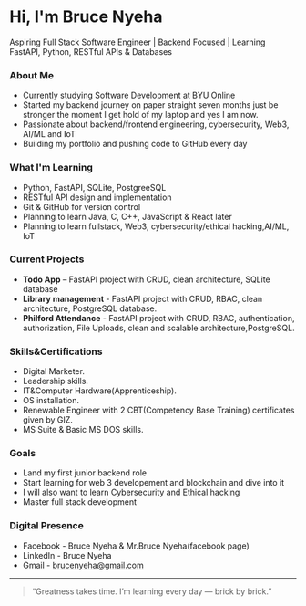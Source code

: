 # Hi, I'm Bruce Nyeha

Aspiring Full Stack Software Engineer | Backend Focused | Learning FastAPI, Python, RESTful APIs & Databases

### About Me
- Currently studying Software Development at BYU Online
- Started my backend journey on paper straight seven months just be stronger the moment I get hold of my laptop and yes I am now. 
- Passionate about backend/frontend engineering, cybersecurity, Web3, AI/ML and IoT
- Building my portfolio and pushing code to GitHub every day

### What I'm Learning
- Python, FastAPI, SQLite, PostgreeSQL
- RESTful API design and implementation
- Git & GitHub for version control
- Planning to learn Java, C, C++, JavaScript & React later
- Planning to learn fullstack, Web3, cybersecurity/ethical hacking,AI/ML, IoT

### Current Projects
- **Todo App** – FastAPI project with CRUD, clean architecture, SQLite database
- **Library management** - FastAPI project with CRUD, RBAC, clean architecture, PostgreSQL database. 
- **Philford Attendance** - FastAPI project with CRUD, RBAC, authentication, authorization, File Uploads, clean and scalable architecture,PostgreSQL. 

### Skills&Certifications
- Digital Marketer. 
- Leadership skills. 
- IT&Computer Hardware(Apprenticeship). 
- OS installation. 
- Renewable Engineer with 2 CBT(Competency Base Training) certificates given by GIZ. 
- MS Suite & Basic MS DOS skills. 

### Goals
- Land my first junior backend role
- Start learning for web 3 developement and blockchain and dive into it
- I will also want to learn Cybersecurity and Ethical hacking
- Master full stack development

### Digital Presence
- Facebook - Bruce Nyeha & Mr.Bruce Nyeha(facebook page)
- LinkedIn - Bruce Nyeha
- Gmail - brucenyeha@gmail.com 

---

> “Greatness takes time. I’m learning every day — brick by brick.”
